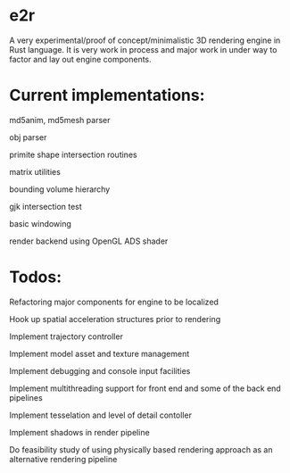 # e2r

A very experimental/proof of concept/minimalistic 3D rendering engine in Rust language. It is very work in process and major work in under way to factor and lay out engine components.

# Current implementations:

md5anim, md5mesh parser

obj parser

primite shape intersection routines

matrix utilities

bounding volume hierarchy

gjk intersection test

basic windowing

render backend using OpenGL ADS shader

# Todos:

Refactoring major components for engine to be localized

Hook up spatial acceleration structures prior to rendering

Implement trajectory controller

Implement model asset and texture management

Implement debugging and console input facilities

Implement multithreading support for front end and some of the back end pipelines

Implement tesselation and level of detail contoller

Implement shadows in render pipeline

Do feasibility study of using physically based rendering approach as an alternative rendering pipeline
